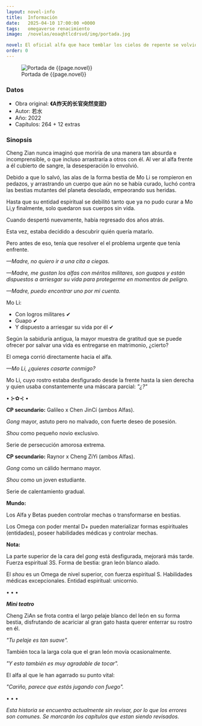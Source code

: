 ```yaml
---
layout: novel-info
title:  Información
date:   2025-04-10 17:00:00 +0000
tags:   omegaverse renacimiento
image:  /novelas/eoaqhtlcdrsvd/img/portada.jpg

novel: El oficial alfa que hace temblar los cielos de repente se volvió dulce
order: 0
---
```


<figure>
    <img src="{{ site.baseurl }}{{page.image}}" alt="Portada de {{page.novel}}">
    <figcaption>Portada de {{page.novel}}</figcaption>
</figure>

### Datos

- Obra original: **《A炸天的长官突然变甜》**
- Autor: 若水
- Año: 2022
- Capítulos: 264 + 12 extras

### Sinopsis

Cheng Zian nunca imaginó que moriría de una manera tan absurda e incomprensible, o que incluso arrastraría a otros con él. Al ver al alfa frente a él cubierto de sangre, la desesperación lo envolvió.

Debido a que lo salvó, las alas de la forma bestia de Mo Li se rompieron en pedazos, y arrastrando un cuerpo que aún no se había curado, luchó contra las bestias mutantes del planeta desolado, empeorando sus heridas.

Hasta que su entidad espiritual se debilitó tanto que ya no pudo curar a Mo Li,y finalmente, solo quedaron sus cuerpos sin vida.

Cuando despertó nuevamente, había regresado dos años atrás.

Esta vez, estaba decidido a descubrir quién quería matarlo.

Pero antes de eso, tenía que resolver el el problema urgente que tenía enfrente.

_—Madre, no quiero ir a una cita a ciegas._

_—Madre, me gustan los alfas con méritos militares, son guapos y están dispuestos a arriesgar su vida para protegerme en momentos de peligro._

_—Madre, puedo encontrar uno por mi cuenta._

Mo Li: 
- Con logros militares ✔
- Guapo ✔
- Y dispuesto a arriesgar su vida por él ✔


Según la sabiduría antigua, la mayor muestra de gratitud que se puede ofrecer por salvar una vida es entregarse en matrimonio, ¿cierto?

El omega corrió directamente hacia el alfa.

_—Mo Li, ¿quieres casarte conmigo?_

Mo Li, cuyo rostro estaba desfigurado desde la frente hasta la sien derecha y quien usaba constantemente una máscara parcial: _"¿?"_


• ⊱✿⊰ •

**CP secundario:** Galileo x Chen JinCí (ambos Alfas). 

_Gong_ mayor, astuto pero no malvado, con fuerte deseo de posesión.

_Shou_ como pequeño novio exclusivo.

Serie de persecución amorosa extrema.

**CP secundario:** Raynor x Cheng ZiYi (ambos Alfas). 

_Gong_ como un cálido hermano mayor.

_Shou_ como un joven estudiante.

Serie de calentamiento gradual.

**Mundo:** 

Los Alfa y Betas pueden controlar mechas o transformarse en bestias. 

Los Omega con poder mental D+ pueden materializar formas espirituales (entidades), poseer habilidades médicas y controlar mechas.


**Nota:**

La parte superior de la cara del _gong_ está desfigurada, mejorará más tarde. Fuerza espiritual 3S. Forma de bestia: gran león blanco alado. 

El _shou_ es un Omega de nivel superior, con fuerza espiritual S. Habilidades médicas excepcionales.  Entidad espiritual: unicornio.


• • •

_**Mini teatro**_

Cheng ZiAn se frota contra el largo pelaje blanco del león en su forma bestia, disfrutando de acariciar al gran gato hasta querer enterrar su rostro en él.

_"Tu pelaje es tan suave"._

También toca la larga cola que el gran león movía ocasionalmente.

_"Y esto también es muy agradable de tocar"._

El alfa al que le han agarrado su punto vital: 

_"Cariño, parece que estás jugando con fuego"._


• • •


_Esta historia se encuentra actualmente sin revisar, por lo que los errores son comunes. Se marcarán los capítulos que estan siendo revisados._